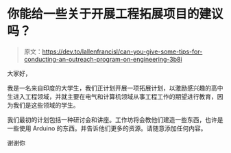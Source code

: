 # 你能给一些关于开展工程拓展项目的建议吗？

> 原文：<https://dev.to/lallenfrancisl/can-you-give-some-tips-for-conducting-an-outreach-program-on-engineering-3b8i>

大家好，

我是一名来自印度的大学生，我们正计划开展一项拓展计划，以激励感兴趣的高中生进入工程领域，并就主要在电气和计算机领域从事工程工作的期望进行教育，因为我们是这些领域的学生。

我们最初的计划包括一种研讨会和讲座。工作坊将会教他们建造一些东西，也许是一些使用 Arduino 的东西。并告诉他们更多的资源。请随意添加任何内容。

谢谢你